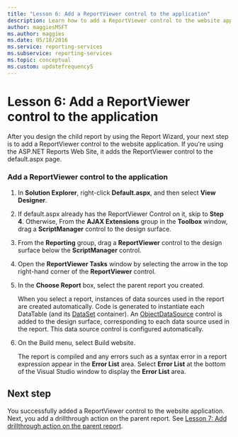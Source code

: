 ```yaml
---
title: "Lesson 6: Add a ReportViewer control to the application"
description: Learn how to add a ReportViewer control to the website application after you design the child report by using the Report Wizard.
author: maggiesMSFT
ms.author: maggies
ms.date: 05/18/2016
ms.service: reporting-services
ms.subservice: reporting-services
ms.topic: conceptual
ms.custom: updatefrequency5
---
```

# Lesson 6: Add a ReportViewer control to the application
After you design the child report by using the Report Wizard, your next step is to add a ReportViewer control to the website application. If you're using the ASP.NET Reports Web Site, it adds the ReportViewer control to the default.aspx page.   
  
### Add a ReportViewer control to the application  
  
1.  In **Solution Explorer**, right-click **Default.aspx**, and then select **View Designer**.  
  
2.  If default.aspx already has the ReportViewer Control on it, skip to **Step 4**. Otherwise, From the **AJAX Extensions** group in the **Toolbox** window, drag a **ScriptManager** control to the design surface.  
  
3.  From the **Reporting** group, drag a **ReportViewer** control to the design surface below the **ScriptManager** control.  
  
4.  Open the **ReportViewer Tasks** window by selecting the arrow in the top right-hand corner of the **ReportViewer** control.  
  
5.  In the **Choose Report** box, select the parent report you created.  
  
    When you select a report, instances of data sources used in the report are created automatically. Code is generated to instantiate each DataTable (and its [DataSet](/dotnet/api/system.data.dataset) container). An [ObjectDataSource](/dotnet/api/system.web.ui.webcontrols.objectdatasource) control is added to the design surface, corresponding to each data source used in the report. This data source control is configured automatically.  
  
6.  On the Build menu, select Build website.  
  
    The report is compiled and any errors such as a syntax error in a report expression appear in the **Error List** area. Select **Error List** at the bottom of the Visual Studio window to display the **Error List** area.  
  
## Next step

You successfully added a ReportViewer control to the website application. Next, you add a drillthrough action on the parent report. See [Lesson 7: Add drillthrough action on the parent report](../reporting-services/lesson-7-add-drillthrough-action-on-parent-report.md).  

